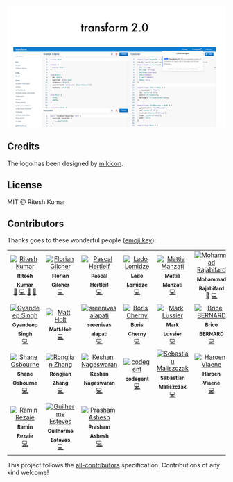![Demo](demo.png)

## Credits

The logo has been designed by [mikicon](https://thenounproject.com/mikicon/).

## License

MIT @ Ritesh Kumar

## Contributors

Thanks goes to these wonderful people ([emoji key](https://github.com/kentcdodds/all-contributors#emoji-key)):

<!-- ALL-CONTRIBUTORS-LIST:START - Do not remove or modify this section -->
<!-- prettier-ignore -->
<table>
  <tr>
    <td align="center"><a href="http://riteshkr.com"><img src="https://avatars3.githubusercontent.com/u/5389035?v=4" width="100px;" alt="Ritesh Kumar"/><br /><sub><b>Ritesh Kumar</b></sub></a><br /><a href="https://github.com/ritz078/transform/commits?author=ritz078" title="Documentation">📖</a> <a href="https://github.com/ritz078/transform/commits?author=ritz078" title="Code">💻</a> <a href="#ideas-ritz078" title="Ideas, Planning, & Feedback">🤔</a> <a href="#review-ritz078" title="Reviewed Pull Requests">👀</a></td>
    <td align="center"><a href="http://asquera.de"><img src="https://avatars2.githubusercontent.com/u/47542?v=4" width="100px;" alt="Florian Gilcher"/><br /><sub><b>Florian Gilcher</b></sub></a><br /><a href="https://github.com/ritz078/transform/commits?author=skade" title="Code">💻</a></td>
    <td align="center"><a href="http://pascalhertleif.de/"><img src="https://avatars1.githubusercontent.com/u/20063?v=4" width="100px;" alt="Pascal Hertleif"/><br /><sub><b>Pascal Hertleif</b></sub></a><br /><a href="https://github.com/ritz078/transform/commits?author=killercup" title="Code">💻</a></td>
    <td align="center"><a href="http://landish.github.io"><img src="https://avatars3.githubusercontent.com/u/534610?v=4" width="100px;" alt="Lado Lomidze"/><br /><sub><b>Lado Lomidze</b></sub></a><br /><a href="https://github.com/ritz078/transform/commits?author=Landish" title="Code">💻</a></td>
    <td align="center"><a href="https://github.com/mattiamanzati"><img src="https://avatars1.githubusercontent.com/u/13787614?v=4" width="100px;" alt="Mattia Manzati"/><br /><sub><b>Mattia Manzati</b></sub></a><br /><a href="https://github.com/ritz078/transform/commits?author=mattiamanzati" title="Code">💻</a></td>
    <td align="center"><a href="https://tarino.ir"><img src="https://avatars3.githubusercontent.com/u/12202757?v=4" width="100px;" alt="Mohammad Rajabifard"/><br /><sub><b>Mohammad Rajabifard</b></sub></a><br /><a href="#ideas-morajabi" title="Ideas, Planning, & Feedback">🤔</a> <a href="https://github.com/ritz078/transform/commits?author=morajabi" title="Code">💻</a></td>
    <td align="center"><a href="http://raathigesh.com/"><img src="https://avatars0.githubusercontent.com/u/3108160?v=4" width="100px;" alt="Raathigeshan Kugarajan"/><br /><sub><b>Raathigeshan Kugarajan</b></sub></a><br /><a href="https://github.com/ritz078/transform/commits?author=Raathigesh" title="Code">💻</a></td>
  </tr>
  <tr>
    <td align="center"><a href="https://gyandeeps.com"><img src="https://avatars2.githubusercontent.com/u/5554486?v=4" width="100px;" alt="Gyandeep Singh"/><br /><sub><b>Gyandeep Singh</b></sub></a><br /><a href="https://github.com/ritz078/transform/commits?author=gyandeeps" title="Code">💻</a></td>
    <td align="center"><a href="https://matt.life"><img src="https://avatars2.githubusercontent.com/u/1128849?v=4" width="100px;" alt="Matt Holt"/><br /><sub><b>Matt Holt</b></sub></a><br /><a href="https://github.com/ritz078/transform/commits?author=mholt" title="Code">💻</a></td>
    <td align="center"><a href="https://medium.com/@sreenivas"><img src="https://avatars0.githubusercontent.com/u/2767425?v=4" width="100px;" alt="sreenivas alapati"/><br /><sub><b>sreenivas alapati</b></sub></a><br /><a href="https://github.com/ritz078/transform/commits?author=cg-cnu" title="Code">💻</a></td>
    <td align="center"><a href="https://performancejs.com"><img src="https://avatars2.githubusercontent.com/u/1761758?v=4" width="100px;" alt="Boris Cherny"/><br /><sub><b>Boris Cherny</b></sub></a><br /><a href="https://github.com/ritz078/transform/commits?author=bcherny" title="Code">💻</a></td>
    <td align="center"><a href="http://www.twitter.com/intabulas"><img src="https://avatars0.githubusercontent.com/u/448?v=4" width="100px;" alt="Mark Lussier"/><br /><sub><b>Mark Lussier</b></sub></a><br /><a href="https://github.com/ritz078/transform/commits?author=intabulas" title="Code">💻</a></td>
    <td align="center"><a href="https://github.com/brikou"><img src="https://avatars3.githubusercontent.com/u/383212?v=4" width="100px;" alt="Brice BERNARD"/><br /><sub><b>Brice BERNARD</b></sub></a><br /><a href="https://github.com/ritz078/transform/commits?author=brikou" title="Code">💻</a></td>
    <td align="center"><a href="https://twitter.com/@satya164"><img src="https://avatars2.githubusercontent.com/u/1174278?v=4" width="100px;" alt="Satyajit Sahoo"/><br /><sub><b>Satyajit Sahoo</b></sub></a><br /><a href="https://github.com/ritz078/transform/commits?author=satya164" title="Code">💻</a></td>
  </tr>
  <tr>
    <td align="center"><a href="https://medium.com/@shakyShane"><img src="https://avatars3.githubusercontent.com/u/1643522?v=4" width="100px;" alt="Shane Osbourne"/><br /><sub><b>Shane Osbourne</b></sub></a><br /><a href="https://github.com/ritz078/transform/commits?author=shakyShane" title="Code">💻</a></td>
    <td align="center"><a href="https://github.com/pd4d10"><img src="https://avatars0.githubusercontent.com/u/9524411?v=4" width="100px;" alt="Rongjian Zhang"/><br /><sub><b>Rongjian Zhang</b></sub></a><br /><a href="https://github.com/ritz078/transform/commits?author=pd4d10" title="Code">💻</a></td>
    <td align="center"><a href="http://keshShan.github.io"><img src="https://avatars3.githubusercontent.com/u/12506034?v=4" width="100px;" alt="Keshan Nageswaran"/><br /><sub><b>Keshan Nageswaran</b></sub></a><br /><a href="https://github.com/ritz078/transform/commits?author=KeshShan" title="Code">💻</a></td>
    <td align="center"><a href="http://www.codegent.com"><img src="https://avatars1.githubusercontent.com/u/7318?v=4" width="100px;" alt="codegent"/><br /><sub><b>codegent</b></sub></a><br /><a href="https://github.com/ritz078/transform/commits?author=code" title="Code">💻</a></td>
    <td align="center"><a href="https://github.com/bastor"><img src="https://avatars3.githubusercontent.com/u/1881814?v=4" width="100px;" alt="Sebastian Maliszczak"/><br /><sub><b>Sebastian Maliszczak</b></sub></a><br /><a href="https://github.com/ritz078/transform/commits?author=bastor" title="Code">💻</a></td>
    <td align="center"><a href="https://haroen.me"><img src="https://avatars3.githubusercontent.com/u/6270048?v=4" width="100px;" alt="Haroen Viaene"/><br /><sub><b>Haroen Viaene</b></sub></a><br /><a href="https://github.com/ritz078/transform/commits?author=Haroenv" title="Code">💻</a></td>
    <td align="center"><a href="https://timn.tech"><img src="https://avatars2.githubusercontent.com/u/6324199?v=4" width="100px;" alt="Tim Neutkens"/><br /><sub><b>Tim Neutkens</b></sub></a><br /><a href="#plugin-timneutkens" title="Plugin/utility libraries">🔌</a> <a href="https://github.com/ritz078/transform/commits?author=timneutkens" title="Code">💻</a></td>
  </tr>
  <tr>
    <td align="center"><a href="https://github.com/raminrez"><img src="https://avatars1.githubusercontent.com/u/7345325?v=4" width="100px;" alt="Ramin Rezaie"/><br /><sub><b>Ramin Rezaie</b></sub></a><br /><a href="https://github.com/ritz078/transform/commits?author=raminrez" title="Code">💻</a></td>
    <td align="center"><a href="https://guilhermeesteves.com"><img src="https://avatars3.githubusercontent.com/u/2166045?v=4" width="100px;" alt="Guilherme Esteves"/><br /><sub><b>Guilherme Esteves</b></sub></a><br /><a href="https://github.com/ritz078/transform/commits?author=guilhermesteves" title="Code">💻</a></td>
    <td align="center"><a href="https://github.com/p-racoon"><img src="https://avatars2.githubusercontent.com/u/13845070?v=4" width="100px;" alt="Prasham Ashesh"/><br /><sub><b>Prasham Ashesh</b></sub></a><br /><a href="https://github.com/ritz078/transform/commits?author=p-racoon" title="Code">💻</a></td>
  </tr>
</table>

<!-- ALL-CONTRIBUTORS-LIST:END -->

This project follows the [all-contributors](https://github.com/kentcdodds/all-contributors) specification. Contributions of any kind welcome!
